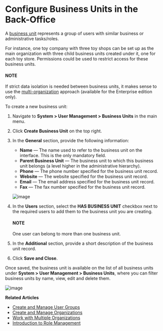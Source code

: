 <a id="user-management-bu"></a>

# Configure Business Units in the Back-Office

A [business unit](../../../../glossary.md#term-Business-Unit) represents a group of users with similar business or administrative tasks/roles.

For instance, one toy company with three toy shops can be set up as the main organization with three child business units created under it, one for each toy store. Permissions could be used to restrict access for these business units.

#### NOTE
If strict data isolation is needed between business units, it makes sense to use the [multi-organization](../organizations/index.md#user-ee-multi-org-system) approach (available for the Enterprise edition only).

To create a new business unit:

1. Navigate to **System > User Management > Business Units** in the main menu.
2. Click **Create Business Unit** on the top right.
3. In the **General** section, provide the following information:
   * **Name** — The name used to refer to the business unit on the interface. This is the only mandatory field.
   * **Parent Business Unit** — The business unit to which this business unit belongs (a level higher in the administrative hierarchy).
   * **Phone** — The phone number specified for the business unit record.
   * **Website** — The website specified for the business unit record.
   * **Email** — The email address specified for the business unit record.
   * **Fax** — The fax number specified for the business unit record.

   ![image](user/img/system/user_management/users_bu_create.png)
4. In the **Users** section, select the **HAS BUSINESS UNIT** checkbox next to the required users to add them to the business unit you are creating.

   #### NOTE
   One user can belong to more than one business unit.
5. In the **Additional** section, provide a short description of the business unit record.
6. Click **Save and Close**.

Once saved, the business unit is available on the list of all business units under **System > User Management > Business Units**, where you can filter business units by name, view, edit and delete them.

![image](user/img/system/user_management/user_business_unit_grid.png)

**Related Articles**

* [Create and Manage User Groups](../groups/index.md#user-management-groups)
* [Create and Manage Organizations](../organizations/index.md#user-management-organizations)
* [Work with Multiple Organizations](../organizations/index.md#user-ee-multi-org)
* [Introduction to Role Management](../roles/index.md#user-guide-user-management-permissions-roles)
